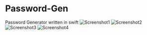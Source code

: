 # Password-Gen
Password Generator written in swift
![Screenshot1](https://user-images.githubusercontent.com/21992452/166129346-5f588555-276b-4e09-b403-ce5e3e4fdb10.png)
![Screenshot2](https://user-images.githubusercontent.com/21992452/166129347-53a812ba-6777-4e9b-870d-2e93cb6923c9.png)
![Screenshot3](https://user-images.githubusercontent.com/21992452/166129348-269492f4-cc03-45d6-a6c8-21e5974f7f50.png)
![Screenshot4](https://user-images.githubusercontent.com/21992452/166129349-f0107752-6a8a-426f-92db-f53bcbb47820.png)
